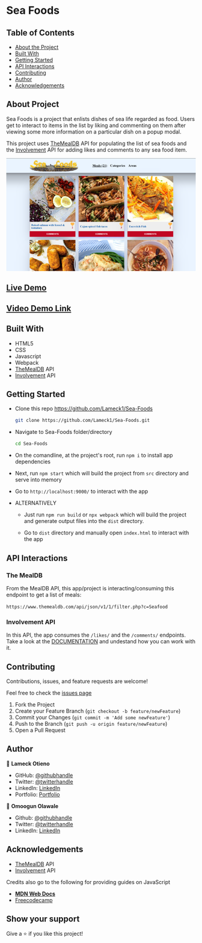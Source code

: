 # Sea Foods

## Table of Contents

* [About the Project](#about-the-project)
* [Built With](#built-with)
* [Getting Started](#getting-started)
* [API Interactions](#api-interactions)
* [Contributing](#contributing)
* [Author](#author)
* [Acknowledgements](#acknowledgements)

## About Project

Sea Foods is a project that enlists dishes of sea life regarded as food. Users get to interact to items in the list by liking and commenting on them after viewing some more information on a particular dish on a popup modal.

This project uses [TheMealDB](https://www.themealdb.com/api.php) API for populating the list of sea foods and the [Involvement](https://www.notion.so/Involvement-API-869e60b5ad104603aa6db59e08150270) API for adding likes and comments to any sea food item.

![screenshot](./src/assets/img/screenshot.png)

## [Live Demo](https://lameck1.github.io/Sea-Foods/)

## [Video Demo Link](https://www.loom.com/share/1ef13d34279b43eab1f38b2957ad19df)

## Built With

* HTML5
* CSS
* Javascript
* Webpack
* [TheMealDB](https://www.themealdb.com/api.php) API
* [Involvement](https://www.notion.so/Involvement-API-869e60b5ad104603aa6db59e08150270) API

## Getting Started

* Clone this repo <https://github.com/Lameck1/Sea-Foods>

    ```bash
    git clone https://github.com/Lameck1/Sea-Foods.git
    ```

* Navigate to Sea-Foods folder/directory

    ```bash
    cd Sea-Foods
    ```

* On the comandline, at the project's root, run ```npm i``` to install app dependencies

* Next, run ```npm start``` which will build the project from ```src``` directory and serve into memory

* Go to ```http://localhost:9000/``` to interact with the app

* ALTERNATIVELY

  * Just run ```npm run build``` or ```npx webpack``` which will build the project and generate output files into the ```dist``` directory.

  * Go to ```dist``` directory and manually open ```index.html``` to interact with the app

## API Interactions

### The MealDB

From the MealDB API, this app/project is interacting/consuming this endpoint to get a list of meals:

```https://www.themealdb.com/api/json/v1/1/filter.php?c=Seafood```

### Involvement API

In this API, the app consumes the `/likes/` and the `/comments/` endpoints. Take a look at the [DOCUMENTATION](https://www.notion.so/Involvement-API-869e60b5ad104603aa6db59e08150270) and undestand how you can work with it.

## Contributing

Contributions, issues, and feature requests are welcome!

Feel free to check the [issues page](https://github.com/Lameck1/Sea-Foods/issues)

  1. Fork the Project
  2. Create your Feature Branch (`git checkout -b feature/newFeature`)
  3. Commit your Changes (`git commit -m 'Add some newFeature'`)
  4. Push to the Branch (`git push -u origin feature/newFeature`)
  5. Open a Pull Request

## Author

👤 **Lameck Otieno**

* GitHub: [@githubhandle](https://github.com/Lameck1)
* Twitter: [@twitterhandle](https://twitter.com/lameck721)
* LinkedIn: [LinkedIn](https://www.linkedin.com/in/lameck-odhiambo-642b7077/)
* Portfolio: [Portfolio](https://lameck.me)

👤 **Omoogun Olawale**

* Github: [@githubhandle](https://github.com/olawale-o)
* Twitter: [@twitterhandle](https://twitter.com/ibreaktherules)
* LinkedIn: [LinkedIn](https://www.linkedin.com/in/olawale-omoogun-330a051b1/)

## Acknowledgements

* [TheMealDB](https://www.themealdb.com/api.php) API
* [Involvement](https://www.notion.so/Involvement-API-869e60b5ad104603aa6db59e08150270) API

Credits also go to the following for providing guides on JavaScript

* [**MDN Web Docs**](https://developer.mozilla.org/en-US/docs/Learn/JavaScript/Objects)
* [Freecodecamp](https://www.freecodecamp.org/learn/javascript-algorithms-and-data-structures/)

## Show your support

Give a ⭐️ if you like this project!
